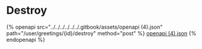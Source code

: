 # Destroy

{% openapi src="../../../../../../.gitbook/assets/openapi (4).json" path="/user/greetings/{id}/destroy" method="post" %}
[openapi (4).json](<../../../../../../.gitbook/assets/openapi (4).json>)
{% endopenapi %}

